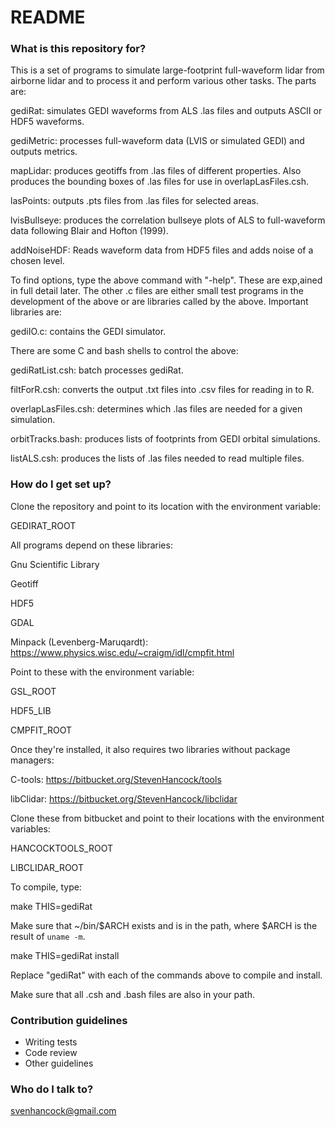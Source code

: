 # README #

### What is this repository for? ###

This is a set of programs to simulate large-footprint full-waveform lidar from airborne lidar and to process it and perform various other tasks. The parts are:


gediRat: simulates GEDI waveforms from ALS .las files and outputs ASCII or HDF5 waveforms.

gediMetric: processes full-waveform data (LVIS or simulated GEDI) and outputs metrics.

mapLidar: produces geotiffs from .las files of different properties. Also produces the bounding boxes of .las files for use in overlapLasFiles.csh.

lasPoints: outputs .pts files from .las files for selected areas.

lvisBullseye: produces the correlation bullseye plots of ALS to full-waveform data following Blair and Hofton (1999).

addNoiseHDF: Reads waveform data from HDF5 files and adds noise of a chosen level.


To find options, type the above command with "-help". These are exp,ained in full detail later. The other .c files are either small test programs in the development of the above or are libraries called by the above. Important libraries are:


gediIO.c: contains the GEDI simulator.


There are some C and bash shells to control the above:

gediRatList.csh: batch processes gediRat.

filtForR.csh: converts the output .txt files into .csv files for reading in to R.

overlapLasFiles.csh: determines which .las files are needed for a given simulation.

orbitTracks.bash: produces lists of footprints from GEDI orbital simulations.

listALS.csh: produces the lists of .las files needed to read multiple files.



### How do I get set up? ###

Clone the repository and point to its location with the environment variable:

GEDIRAT_ROOT


All programs depend on these libraries:

Gnu Scientific Library

Geotiff

HDF5

GDAL

Minpack (Levenberg-Maruqardt):  https://www.physics.wisc.edu/~craigm/idl/cmpfit.html


Point to these with the environment variable:

GSL_ROOT

HDF5_LIB

CMPFIT_ROOT


Once they're installed, it also requires two libraries without package managers:

C-tools: https://bitbucket.org/StevenHancock/tools

libClidar: https://bitbucket.org/StevenHancock/libclidar

Clone these from bitbucket and point to their locations with the environment variables:

HANCOCKTOOLS_ROOT

LIBCLIDAR_ROOT

To compile, type:

make THIS=gediRat

Make sure that ~/bin/$ARCH exists and is in the path, where $ARCH is the result of `uname -m`.

make THIS=gediRat install

Replace "gediRat" with each of the commands above to compile and install.


Make sure that all .csh and .bash files are also in your path.



### Contribution guidelines ###

* Writing tests
* Code review
* Other guidelines

### Who do I talk to? ###

svenhancock@gmail.com
